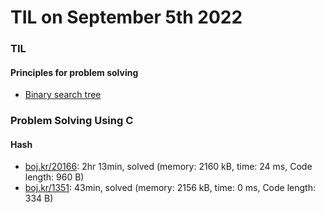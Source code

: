 # **TIL on September 5th 2022**
### TIL
#### Principles for problem solving
- [Binary search tree](../../../Computer%20science/Algorithm/bst-09-05-2022.md)

### Problem Solving Using C
#### Hash
- [boj.kr/20166](../../../Problem%20Solving/boj/Hash/20166-09-05-2022.cpp): 2hr 13min, solved (memory: 2160 kB, time: 24 ms, Code length: 960 B)
- [boj.kr/1351](../../../Problem%20Solving/boj/Hash/1351-09-05-2022.cpp): 43min, solved (memory: 2156 kB, time: 0 ms, Code length: 334 B)